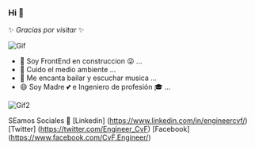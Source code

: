 

### Hi 👋

✨ _Gracias por visitar_ ✨ 

![Gif](https://lh3.googleusercontent.com/proxy/5zAkQ8W9kYKMrHtfhhAiYBcWJt2I_PnRBGWxy3JdxqEjkv1jiEoZlOa7RX-_iBwxRlJTCHNIl2ACCQAjfmeA3qOAbcTIABHsQr4)

- 🔭 Soy FrontEnd en construccion :stuck_out_tongue_winking_eye: ...
- 🌱 Cuido el medio ambiente ...
- 👯 Me encanta bailar y escuchar musica ...
- 😄 Soy Madre :two_hearts: e Ingeniero de profesión :mortar_board: ...

![Gif2](https://i1.wp.com/media.giphy.com/media/45O9F2aiLOZXy/giphy.gif?resize=250%2C185&ssl=1)

SEamos Sociales :raised_hands:
[Linkedin] (https://www.linkedin.com/in/engineercvf/)
[Twitter] (https://twitter.com/Engineer_CvF)
[Facebook] (https://www.facebook.com/CvF.Engineer/)
